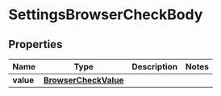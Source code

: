 # SettingsBrowserCheckBody

## Properties
Name | Type | Description | Notes
------------ | ------------- | ------------- | -------------
**value** | [**BrowserCheckValue**](BrowserCheckValue.md) |  | 
